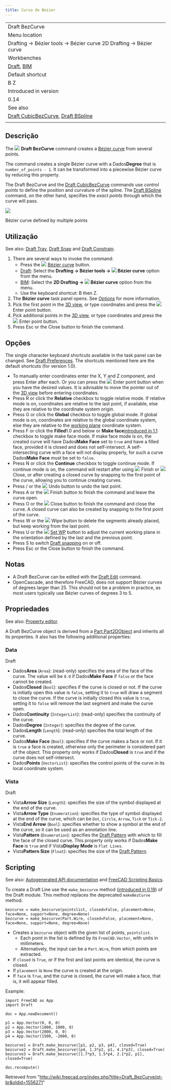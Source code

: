 ```yaml
---
title: Curva de Bezier
---
```

|  |
| --- |
| Draft BezCurve |
| Menu location |
| Drafting → Bézier tools → Bézier curve 2D Drafting → Bézier curve |
| Workbenches |
| [Draft](/Draft_Workbench "Draft Workbench"), [BIM](/BIM_Workbench "BIM Workbench") |
| Default shortcut |
| B Z |
| Introduced in version |
| 0.14 |
| See also |
| [Draft CubicBezCurve](/Draft_CubicBezCurve "Draft CubicBezCurve"), [Draft BSpline](/Draft_BSpline "Draft BSpline") |
|  |

## Descrição

The ![](/images/Draft_BezCurve.svg) **Draft BezCurve** command creates a [Bézier curve](http://en.wikipedia.org/wiki/Bezier_curve) from several points.

The command creates a single Bézier curve with a Dados**Degree** that is `number_of_points - 1`. It can be transformed into a piecewise Bézier curve by reducing this property.

The Draft BezCurve and the [Draft CubicBezCurve](/Draft_CubicBezCurve "Draft CubicBezCurve") commands use *control points* to define the position and curvature of the spline. The [Draft BSpline](/Draft_BSpline "Draft BSpline") command, on the other hand, specifies the *exact points* through which the curve will pass.

![](/images/Draft_BezCurve_Example.png)

Bézier curve defined by multiple points

## Utilização

See also: [Draft Tray](/Draft_Tray "Draft Tray"), [Draft Snap](/Draft_Snap "Draft Snap") and [Draft Constrain](/Draft_Constrain "Draft Constrain").

1. There are several ways to invoke the command:
   * Press the ![](/images/Draft_BezCurve.svg) [Bézier curve](/Draft_BezCurve "Draft BezCurve") button.
   * [Draft](/Draft_Workbench "Draft Workbench"): Select the **Drafting → Bézier tools → ![](/images/Draft_BezCurve.svg) Bézier curve** option from the menu.
   * [BIM](/BIM_Workbench "BIM Workbench"): Select the **2D Drafting → ![](/images/Draft_BezCurve.svg) Bézier curve** option from the menu.
   * Use the keyboard shortcut: B then Z.
2. The **Bézier curve** task panel opens. See [Options](#Options) for more information.
3. Pick the first point in the [3D view](/3D_view "3D view"), or type coordinates and press the ![](/images/Draft_AddPoint.svg) Enter point button.
4. Pick additional points in the [3D view](/3D_view "3D view"), or type coordinates and press the ![](/images/Draft_AddPoint.svg) Enter point button.
5. Press Esc or the Close button to finish the command.

## Opções

The single character keyboard shortcuts available in the task panel can be changed. See [Draft Preferences](/Draft_Preferences "Draft Preferences"). The shortcuts mentioned here are the default shortcuts (for version 1.0).

* To manually enter coordinates enter the X, Y and Z component, and press Enter after each. Or you can press the ![](/images/Draft_AddPoint.svg) Enter point button when you have the desired values. It is advisable to move the pointer out of the [3D view](/3D_view "3D view") before entering coordinates.
* Press R or click the **Relative** checkbox to toggle relative mode. If relative mode is on, coordinates are relative to the last point, if available, else they are relative to the coordinate system origin.
* Press G or click the **Global** checkbox to toggle global mode. If global mode is on, coordinates are relative to the global coordinate system, else they are relative to the [working plane](/Draft_SelectPlane "Draft SelectPlane") coordinate system.
* Press F or click the **Filled**1.0 and below or **Make face**[introduced in 1.1](/Release_notes_1.1 "Release notes 1.1") checkbox to toggle make face mode. If make face mode is on, the created curve will have Dados**Make Face** set to `true` and have a filled face, provided it is closed and does not self-intersect. A self-intersecting curve with a face will not display properly, for such a curve Dados**Make Face** must be set to `false`.
* Press N or click the **Continue** checkbox to toggle continue mode. If continue mode is on, the command will restart after using ![](/images/Draft_FinishLine.svg) Finish or ![](/images/Draft_CloseLine.svg) Close, or after creating a closed curve by snapping to the first point of the curve, allowing you to continue creating curves.
* Press / or the ![](/images/Draft_UndoLine.svg) Undo button to undo the last point.
* Press A or the ![](/images/Draft_FinishLine.svg) Finish button to finish the command and leave the curve open.
* Press O or the ![](/images/Draft_CloseLine.svg) Close button to finish the command and close the curve. A closed curve can also be created by snapping to the first point of the curve.
* Press W or the ![](/images/Draft_Wipe.svg) Wipe button to delete the segments already placed, but keep working from the last point.
* Press U or the ![](/images/Draft_SelectPlane.svg) [Set WP](/Draft_SelectPlane "Draft SelectPlane") button to adjust the current working plane in the orientation defined by the last and the previous point.
* Press S to switch [Draft snapping](/Draft_Snap "Draft Snap") on or off.
* Press Esc or the Close button to finish the command.

## Notas

* A Draft BezCurve can be edited with the [Draft Edit](/Draft_Edit "Draft Edit") command.
* OpenCascade, and therefore FreeCAD, does not support Bézier curves of degrees larger than 25. This should not be a problem in practice, as most users typically use Bézier curves of degrees 3 to 5.

## Propriedades

See also: [Property editor](/Property_editor "Property editor").

A Draft BezCurve object is derived from a [Part Part2DObject](/Part_Part2DObject "Part Part2DObject") and inherits all its properties. It also has the following additional properties:

### Data

Draft

* Dados**Area** (`Area`): (read-only) specifies the area of the face of the curve. The value will be `0.0` if Dados**Make Face** if `false` or the face cannot be created.
* Dados**Closed** (`Bool`): specifies if the curve is closed or not. If the curve is initially open this value is `false`, setting it to `true` will draw a segment to close the curve. If the curve is initially closed this value is `true`, setting it to `false` will remove the last segment and make the curve open.
* Dados**Continuity** (`IntegerList`): (read-only) specifies the continuity of the curve.
* Dados**Degree** (`Integer`): specifies the degree of the curve.
* Dados**Length** (`Length`): (read-only) specifies the total length of the curve.
* Dados**Make Face** (`Bool`): specifies if the curve makes a face or not. If it is `true` a face is created, otherwise only the perimeter is considered part of the object. This property only works if Dados**Closed** is `true` and if the curve does not self-intersect.
* Dados**Points** (`VectorList`): specifies the control points of the curve in its local coordinate system.

### Vista

Draft

* Vista**Arrow Size** (`Length`): specifies the size of the symbol displayed at the end of the curve.
* Vista**Arrow Type** (`Enumeration`): specifies the type of symbol displayed at the end of the curve, which can be `Dot`, `Circle`, `Arrow`, `Tick` or `Tick-2`.
* Vista**End Arrow** (`Bool`): specifies whether to show a symbol at the end of the curve, so it can be used as an annotation line.
* Vista**Pattern** (`Enumeration`): specifies the [Draft Pattern](/Draft_Pattern "Draft Pattern") with which to fill the face of the closed curve. This property only works if Dados**Make Face** is `true` and if Vista**Display Mode** is `Flat Lines`.
* Vista**Pattern Size** (`Float`): specifies the size of the [Draft Pattern](/Draft_Pattern "Draft Pattern").

## Scripting

See also: [Autogenerated API documentation](https://freecad.github.io/SourceDoc/) and [FreeCAD Scripting Basics](/FreeCAD_Scripting_Basics "FreeCAD Scripting Basics").

To create a Draft Line use the `make_bezcurve` method ([introduced in 0.19](/Release_notes_0.19 "Release notes 0.19")) of the Draft module. This method replaces the deprecated `makeBezCurve` method.

```
bezcurve = make_bezcurve(pointslist, closed=False, placement=None, face=None, support=None, degree=None)
bezcurve = make_bezcurve(Part.Wire, closed=False, placement=None, face=None, support=None, degree=None)

```

* Creates a `bezcurve` object with the given list of points, `pointslist`.
  + Each point in the list is defined by its `FreeCAD.Vector`, with units in millimeters.
  + Alternatively, the input can be a `Part.Wire`, from which points are extracted.
* If `closed` is `True`, or if the first and last points are identical, the curve is closed.
* If `placement` is `None` the curve is created at the origin.
* If `face` is `True`, and the curve is closed, the curve will make a face, that is, it will appear filled.

Example:

```
import FreeCAD as App
import Draft

doc = App.newDocument()

p1 = App.Vector(0, 0, 0)
p2 = App.Vector(1000, 1000, 0)
p3 = App.Vector(2000, 0, 0)
p4 = App.Vector(1500, -2000, 0)

bezcurve1 = Draft.make_bezcurve([p1, p2, p3, p4], closed=True)
bezcurve2 = Draft.make_bezcurve([p4, 1.3*p2, p1, 4.1*p3], closed=True)
bezcurve3 = Draft.make_bezcurve([1.7*p3, 1.5*p4, 2.1*p2, p1], closed=True)

doc.recompute()

```

Retrieved from "<http://wiki.freecad.org/index.php?title=Draft_BezCurve/pt-br&oldid=1556271>"
